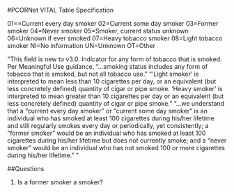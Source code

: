 #PCORNet VITAL Table Specification

01==Current every day smoker 02=Current some day smoker 03=Former smoker 04=Never smoker 05=Smoker, current status unknown 06=Unknown if ever smoked 07=Heavy tobacco smoker 08=Light tobacco smoker NI=No information UN=Unknown OT=Other


"This field is new to v3.0. Indicator for any form of tobacco that is smoked. Per Meaningful Use guidance, “…smoking status includes any form of tobacco that is smoked, but not all tobacco use.” “’Light smoker’ is interpreted to mean less than 10 cigarettes per day, or an equivalent (but less concretely defined) quantity of cigar or pipe smoke. ‘Heavy smoker’ is interpreted to mean greater than 10 cigarettes per day or an equivalent (but less concretely defined) quantity of cigar or pipe smoke.” “…we understand that a “current every day smoker” or “current some day smoker” is an individual who has smoked at least 100 cigarettes during his/her lifetime and still regularly smokes every day or periodically, yet consistently; a “former smoker” would be an individual who has smoked at least 100 cigarettes during his/her lifetime but does not currently smoke; and a “never smoker” would be an individual who has not smoked 100 or more cigarettes during his/her lifetime.” "

##Questions
1. Is a former smoker a smoker?
